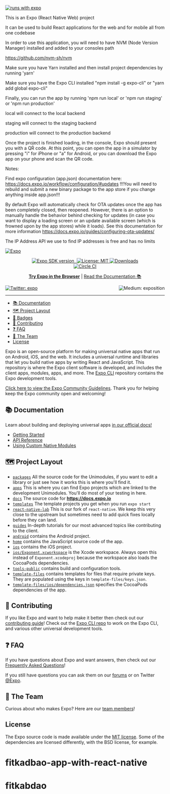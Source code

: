 [![runs with expo](https://img.shields.io/badge/Runs%20with%20Expo-000.svg?style=flat-square&logo=EXPO&labelColor=f3f3f3&logoColor=000)](https://expo.io/)

This is an Expo (React Native Web) project

It can be used to build React applications for the web and for mobile all from one codebase

In order to use this application, you will need to have NVM (Node Version Manager) installed and added to your consoles path

https://github.com/nvm-sh/nvm

Make sure you have Yarn installed and then install project dependencies by running 'yarn'

Make sure you have the Expo CLI installed "npm install -g expo-cli" or "yarn add global expo-cli"

Finally, you can run the app by running 'npm run local' or 'npm run staging' or 'npm run production'

local will connect to the local backend

staging will connect to the staging backend

production will connect to the production backend

Once the project is finished loading, in the console, Expo should present you with a QR code. At this point, you can open the app in a simulator by pressing "i" for iPhone or "a" for Android, or you can download the Expo app on your phone and scan the QR code.

Notes:

Find expo configuration (app.json) documentation here: https://docs.expo.io/workflow/configuration/#updates !!!You will need to rebuild and submit a new binary package to the app store if you change anything inside app.json!!!

By default Expo will automatically check for OTA updates once the app has been completely closed, then reopened. However, there is an option to manually handle the behavior behind checking for updates (in case you want to display a loading screen or an update available screen (which is frowned upon by the app stores) while it loads). See this documentation for more information https://docs.expo.io/guides/configuring-ota-updates/

The IP Address API we use to find IP addresses is free and has no limits

<!-- Banner Image -->

[![Expo](/style/header.png)](https://expo.io)

<p align="center">
    <a aria-label="SDK version" href="https://www.npmjs.com/package/expo" target="_blank">
      <img alt="Expo SDK version" src="https://img.shields.io/npm/v/expo.svg?style=flat-square&label=SDK&labelColor=000000&color=4630EB">
    </a>
    <a aria-label="Join our forums" href="https://forums.expo.io" target="_blank">
      <img alt="" src="https://img.shields.io/badge/Ask%20Questions%20-blue.svg?style=flat-square&logo=discourse&logoWidth=15&labelColor=000000&color=4630EB">
    </a>
    <a aria-label="Expo is free to use" href="https://github.com/expo/expo/blob/master/LICENSE" target="_blank">
      <img alt="License: MIT" src="https://img.shields.io/badge/License-MIT-success.svg?style=flat-square&color=33CC12" target="_blank" />
    </a>
    <a aria-label="expo downloads" href="http://www.npmtrends.com/expo" target="_blank">
        <img alt="Downloads" src="https://img.shields.io/npm/dm/expo.svg?style=flat-square&labelColor=gray&color=33CC12&label=Downloads" />
    </a>
    <br>
    <a aria-label="Circle CI" href="https://circleci.com/gh/expo/expo/tree/master">
    <img alt="Circle CI" src="https://flat.badgen.net/circleci/github/expo/expo?label=Circle%20CI&labelColor=555555&icon=circleci">
  </a>
</p>

<p align="center">
  <a aria-label="try expo with snack" href="https://snack.expo.io"><b>Try Expo in the Browser</b></a>
 |
  <a aria-label="expo documentation" href="https://docs.expo.io">Read the Documentation 📚</a>
</p>

<p>
  <a aria-label="Follow @expo on Twitter" href="https://twitter.com/intent/follow?screen_name=expo" target="_blank">
    <img  alt="Twitter: expo" src="https://img.shields.io/twitter/follow/expo.svg?style=flat-square&label=Follow%20%40expo&logo=TWITTER&logoColor=FFFFFF&labelColor=00aced&logoWidth=15&color=lightgray" target="_blank" />
  </a>

  <a aria-label="Follow Expo on Medium" href="https://blog.expo.io">
    <img align="right" alt="Medium: exposition" src="https://img.shields.io/badge/Learn%20more%20on%20our%20blog-lightgray.svg?style=flat-square" target="_blank" />
  </a>
</p>
  
---

-   [📚 Documentation](#-documentation)
-   [🗺 Project Layout](#-project-layout)
-   [🏅 Badges](#-badges)
-   [👏 Contributing](#-contributing)
-   [❓ FAQ](#-faq)
-   [💙 The Team](#-the-team)
-   [License](#license)

Expo is an open-source platform for making universal native apps that run on Android, iOS, and the web. It includes a universal runtime and libraries that let you build native apps by writing React and JavaScript. This repository is where the Expo client software is developed, and includes the client apps, modules, apps, and more. The [Expo CLI](https://github.com/expo/expo-cli) repository contains the Expo development tools.

[Click here to view the Expo Community Guidelines](https://expo.io/guidelines). Thank you for helping keep the Expo community open and welcoming!

## 📚 Documentation

<p>Learn about building and deploying universal apps <a aria-label="expo documentation" href="https://docs.expo.io">in our official docs!</a></p>

-   [Getting Started](https://docs.expo.io/versions/latest/)
-   [API Reference](https://docs.expo.io/versions/latest/sdk/overview/)
-   [Using Custom Native Modules](https://docs.expo.io/versions/latest/bare/exploring-bare-workflow/)

## 🗺 Project Layout

-   [`packages`](/packages) All the source code for the Unimodules, if you want to edit a library or just see how it works this is where you'll find it.
-   [`apps`](/apps) This is where you can find Expo projects which are linked to the development Unimodules. You'll do most of your testing in here.
-   [`docs`](/docs) The source code for **https://docs.expo.io**
-   [`templates`](/templates) The template projects you get when you run `expo start`
-   [`react-native-lab`](/react-native-lab) This is our fork of `react-native`. We keep this very close to the upstream but sometimes need to add quick fixes locally before they can land.
-   [`guides`](/guides) In-depth tutorials for our most advanced topics like contributing to the client.
-   [`android`](/android) contains the Android project.
-   [`home`](/home) contains the JavaScript source code of the app.
-   [`ios`](/ios) contains the iOS project.
-   [`ios/Exponent.xcworkspace`](/ios) is the Xcode workspace. Always open this instead of `Exponent.xcodeproj` because the workspace also loads the CocoaPods dependencies.
-   [`tools-public`](/tools-public) contains build and configuration tools.
-   [`template-files`](/template-files) contains templates for files that require private keys. They are populated using the keys in `template-files/keys.json`.
-   [`template-files/ios/dependencies.json`](/template-files/ios/dependencies.json) specifies the CocoaPods dependencies of the app.

## 👏 Contributing

If you like Expo and want to help make it better then check out our [contributing guide](/CONTRIBUTING.md)! Check out the [Expo CLI repo](http://github.com/expo/expo-cli) to work on the Expo CLI, and various other universal development tools.

## ❓ FAQ

If you have questions about Expo and want answers, then check out our [Frequently Asked Questions](https://docs.expo.io/versions/latest/introduction/faq/)!

If you still have questions you can ask them on our [forums](https://forums.expo.io) or on Twitter [@Expo](https://twitter.com/expo).

## 💙 The Team

Curious about who makes Expo? Here are our [team members](https://expo.io/about)!

## License

The Expo source code is made available under the [MIT license](LICENSE). Some of the dependencies are licensed differently, with the BSD license, for example.
# fitkadbao-app-with-react-native
# fitkabdao
